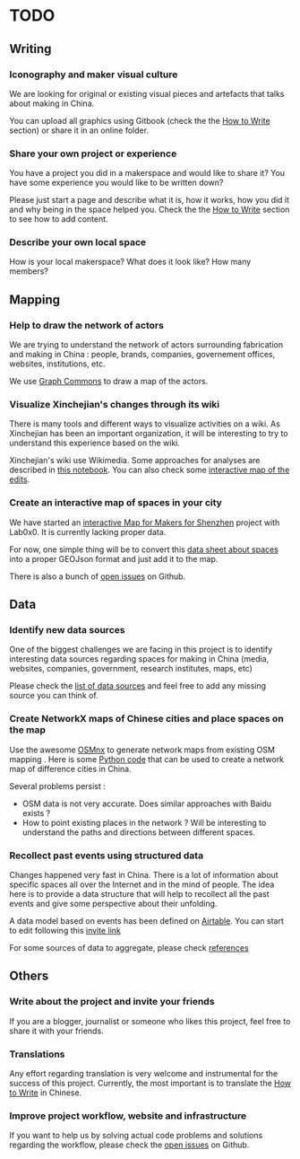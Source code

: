 # TODO

## Writing

### Iconography and maker visual culture

We are looking for original or existing visual pieces and artefacts that talks about making in China.

You can upload all graphics using Gitbook (check the the [How to Write](/book/howto/write.md) section) or share it in an online folder.

### Share your own project or experience

You have a project you did in a makerspace and would like to share it? You have some experience you would like to be written down?

Please just start a page and describe what it is, how it works, how you did it and why being in the space helped you. Check the the [How to Write](/book/howto/write.md) section to see how to add content.


### Describe your own local space

How is your local makerspace? What does it look like? How many members?



## Mapping

### Help to draw the network of actors

We are trying to understand the network of actors surrounding fabrication and making in China : people, brands, companies, governement offices, websites, institutions, etc.

We use [Graph Commons](https://graphcommons.com/) to draw a map of the actors.

### Visualize Xinchejian's changes through its wiki

There is many tools and different ways to visualize activities on a wiki. As Xinchejian has been an important organization, it will be interesting to try to understand this experience based on the wiki.

Xinchejian's wiki use Wikimedia. Some approaches for analyses are described in  [this notebook](https://gist.github.com/clemsos/f15cc2e74ba7605717e758d0ed5866df). You can also check some [interactive map of the edits](https://app.topogram.io/topograms/BWqQQzAwvyYSSsxzF/view).

### Create an interactive map of spaces in your city

We have started an [interactive Map for Makers for Shenzhen](https://github.com/lab0x0/szmakermap) project with Lab0x0. It is currently lacking proper data.

For now, one simple thing will be to convert this [data sheet about spaces](https://docs.google.com/spreadsheets/d/1TWXYzJPAfxab4elMc-SU7UY1EhsTRKyuWikwCZY1RCU/edit?ts=599cdef0#gid=135425992) into a proper GEOJson format and just add it to the map.

There is also a bunch of [open issues](https://github.com/lab0x0/szmakermap/issues) on Github.

## Data

### Identify new data sources

One of the biggest challenges we are facing in this project is to identify interesting data sources regarding spaces for making in China \(media, websites, companies, government, research institutes, maps, etc\)

Please check the [list of data sources](/references/sources.md) and feel free to add any missing source you can think of.

### Create NetworkX maps of Chinese cities and place spaces on the map

Use the awesome [OSMnx](https://github.com/gboeing/osmnx) to generate network maps from existing OSM mapping . Here is some [Python code](https://gist.github.com/clemsos/c252e131c58affc6ba092d9456f2bd16) that can be used to create a network map of difference cities in China.

Several problems persist :

* OSM data is not very accurate. Does similar approaches with Baidu exists ?
* How to point existing places in the network ? Will be interesting to understand the paths and directions between different spaces.

### Recollect past events using structured data

Changes happened very fast in China. There is a lot of information about specific spaces all over the Internet and in the mind of people. The idea here is to provide a data structure that will help to recollect all the past events and give some perspective about their unfolding.

A data model based on events has been defined on [Airtable](https://airtable.com/shrLn2gDYjGEK4YdR). You can start to edit following this [invite link](https://airtable.com/invite/l?inviteId=invMBC790UFg2tNmh&inviteToken=9b06fe4674eb5f96f85a683becea41cc21e0e1fa5b67f8ff63fbf27d3fc54240)

For some sources of data to aggregate, please check [references](/references/sources.md)

## Others

### Write about the project and invite your friends

If you are a blogger, journalist or someone who likes this project, feel free to share it with your friends.

### Translations

Any effort regarding translation is very welcome and instrumental for the success of this project. Currently, the most important is to translate the [How to Write](/book/howto/write.md) in Chinese.

### Improve project workflow, website and infrastructure

If you want to help us by solving actual code problems and solutions regarding the workflow, please check the [open issues](https://github.com/clemsos/zinemakers/issues) on Github.
